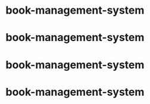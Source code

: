 # book-management-system
# book-management-system
# book-management-system
# book-management-system

